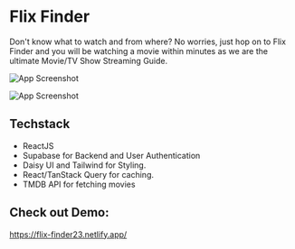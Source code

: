 # Flix Finder

Don't know what to watch and from where? No worries, just hop on to Flix Finder and you will be watching a movie within minutes as we are the ultimate Movie/TV Show Streaming Guide.


![App Screenshot](https://iili.io/FENPohb.png)

![App Screenshot](https://iili.io/FENQ1RI.png)

## Techstack

- ReactJS
- Supabase for Backend and User Authentication
- Daisy UI and Tailwind for Styling.
- React/TanStack Query for caching.
- TMDB API for fetching movies

## Check out Demo:

  https://flix-finder23.netlify.app/




